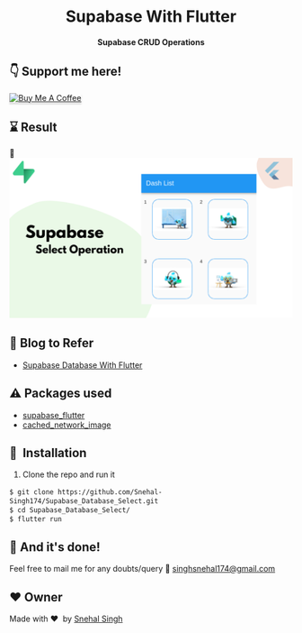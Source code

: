 <h1 align="center">Supabase With Flutter</h1>

<div align= "center">
  <h4>Supabase CRUD Operations</h4>
</div>

## :point_down: Support me here!
<a href="https://www.buymeacoffee.com/Snehal" target="_blank"><img src="https://www.buymeacoffee.com/assets/img/custom_images/orange_img.png" alt="Buy Me A Coffee" style="height: 41px !important;width: 174px !important;box-shadow: 0px 3px 2px 0px rgba(190, 190, 190, 0.5) !important;-webkit-box-shadow: 0px 3px 2px 0px rgba(190, 190, 190, 0.5) !important;" ></a>


## :hourglass: Result
:movie_camera: <img src="https://github.com/Snehal-Singh174/Supabase_Database_Select/blob/main/supabase_select_query.png" width="600"/>

## 📝 Blog to Refer

- [Supabase Database With Flutter](https://snehal-singh.medium.com/dive-into-supabase-auth-on-flutter-email-password-google-facebook-provider-8e735ac3680b)

## :warning: Packages used

- [supabase_flutter](https://pub.dev/packages/supabase_flutter)
- [cached_network_image](https://pub.dev/packages/cached_network_image)


## 🚀&nbsp; Installation
1. Clone the repo and run it
```
$ git clone https://github.com/Snehal-Singh174/Supabase_Database_Select.git
$ cd Supabase_Database_Select/
$ flutter run
```

## :clap: And it's done!
Feel free to mail me for any doubts/query 
:email: singhsnehal174@gmail.com

## :heart: Owner
Made with :heart:&nbsp;  by [Snehal Singh](https://github.com/Snehal-Singh174)


